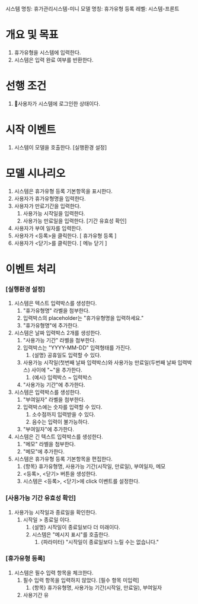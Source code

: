 시스템 명칭: 휴가관리시스템-미니
모델 명칭:  휴가유형 등록
레벨: 시스템-프론트

# 개요 및 목표
1. 휴가유형을 시스템에 입력한다.
2. 시스템은 입력 완료 여부를 반환한다.

# 선행 조건
1. 사용자가 시스템에 로그인한 상태이다.

# 시작 이벤트
1. 시스템이 모델을 호출한다. [실행환경 설정]

# 모델 시나리오
1. 시스템은 휴가유형 등록 기본항목을 표시한다.
2. 사용자가 휴가유형명을 입력한다.
3. 사용자가 만료기간을 입력한다.
	1. 사용가능 시작일을 입력한다.
	2. 사용가능 만료일을 입력한다. [기간 유효성 확인]
4. 사용자가 부여 일자를 입력한다.
5. 사용자가 <등록>을 클릭한다. [ 휴가유형 등록 ]
6. 사용자가 <닫기>를 클릭한다. [ 메뉴 닫기 ]

# 이벤트 처리

### [실행환경 설정]
1. 시스템은 텍스트 입력박스를 생성한다.
	1. "휴가유형명" 라벨을 첨부한다.
	2. 입력박스의 placeholder는 "휴가유형명을 입력하세요."
	3. "휴가유형명"에 추가한다.
2. 시스템은 날짜 입력박스 2개를 생성한다.
	1. "사용가능 기간" 라벨을 첨부한다.
	2. 입력박스는 "YYYY-MM-DD" 입력형태를 가진다.
		1. {설명} 공휴일도 입력할 수 있다.
	3. 사용가능 시작일(첫번째 날짜 입력박스)와 사용가능 만료일(두번째 날짜 입력박스) 사이에 "~"을 추가한다.
		1. {예시} 입력박스 ~ 입력박스
	4. "사용가능 기간"에 추가한다.
3. 시스템은 입력박스를 생성한다.
	1. "부여일자" 라벨을 첨부한다.
	2. 입력박스에는 숫자를 입력할 수 있다.
		1. 소수점까지 입력받을 수 있다.
		2. 음수는 입력이 불가능하다.
	3. "부여일자"에 추가한다.
4. 시스템은 긴 텍스트 입력박스를 생성한다.
	1. "메모" 라벨을 첨부한다.
	2. "메모"에 추가한다.
5. 시스템은 휴가유형 등록 기본항목을 편집한다.
	1. {항목} 휴가유형명, 사용가능 기간(시작일, 만료일), 부여일자, 메모
	2.  <등록>, <닫기> 버튼을 생성한다.
	3. 시스템은 <등록>, <닫기>에 click 이벤트를 설정한다.

### [사용가능 기간 유효성 확인]
1. 사용가능 시작일과 종료일을 확인한다.
	1. 시작일 > 종료일 이다.
		1. {설명} 시작일이 종료일보다 더 미래이다.
		2. 시스템은 "메시지 표시"를 호출한다.
			1. {파라미터} "시작일이 종료일보다 느릴 수는 없습니다."

### [휴가유형 등록]
1. 시스템은 필수 입력 항목을 체크한다.
	1. 필수 입력 항목을 입력하지 않았다. [필수 항목 미입력]
		1. {항목} 휴가유형명, 사용가능 기간(시작일, 만료일), 부여일자
	2. 사용기간 유